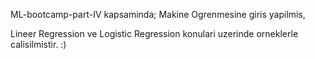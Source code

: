ML-bootcamp-part-IV kapsaminda; Makine Ogrenmesine giris yapilmis,

Lineer Regression ve Logistic Regression konulari uzerinde orneklerle calisilmistir. :)

